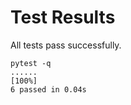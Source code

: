 # Test Results

All tests pass successfully.

```
pytest -q
......                                                                   [100%]
6 passed in 0.04s
```

